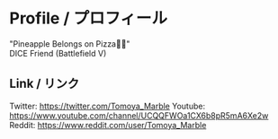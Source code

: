 # Profile / プロフィール
"Pineapple Belongs on Pizza🍍🍕"<br>
DICE Friend (Battlefield V)
## Link / リンク
Twitter: https://twitter.com/Tomoya_Marble
Youtube: https://www.youtube.com/channel/UCQQFWOa1CX6b8pR5mA6Xe2w
Reddit: https://www.reddit.com/user/Tomoya_Marble
